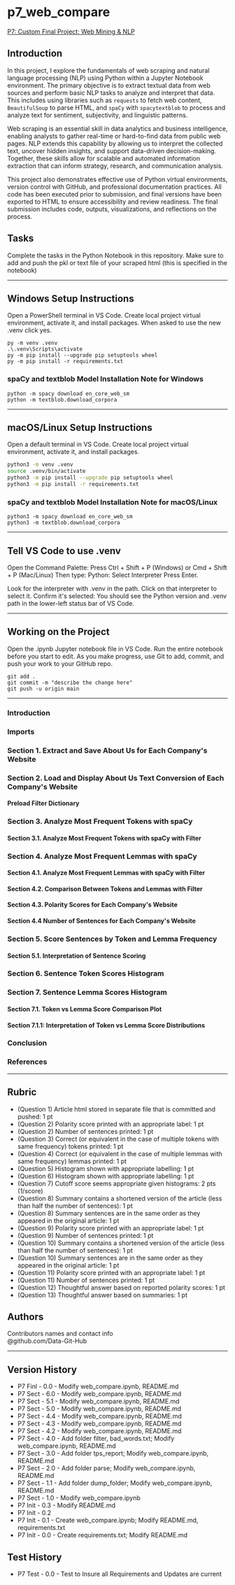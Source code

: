 # p7_web_compare

[P7: Custom Final Project: Web Mining & NLP](https://github.com/Data-Git-Hub/p7_web_compare)

## Introduction
In this project, I explore the fundamentals of web scraping and natural language processing (NLP) using Python within a Jupyter Notebook environment. The primary objective is to extract textual data from web sources and perform basic NLP tasks to analyze and interpret that data. This includes using libraries such as `requests` to fetch web content, `BeautifulSoup` to parse HTML, and `spaCy` with `spacytextblob` to process and analyze text for sentiment, subjectivity, and linguistic patterns.

Web scraping is an essential skill in data analytics and business intelligence, enabling analysts to gather real-time or hard-to-find data from public web pages. NLP extends this capability by allowing us to interpret the collected text, uncover hidden insights, and support data-driven decision-making. Together, these skills allow for scalable and automated information extraction that can inform strategy, research, and communication analysis.

This project also demonstrates effective use of Python virtual environments, version control with GitHub, and professional documentation practices. All code has been executed prior to submission, and final versions have been exported to HTML to ensure accessibility and review readiness. The final submission includes code, outputs, visualizations, and reflections on the process.

## Tasks

Complete the tasks in the Python Notebook in this repository.
Make sure to add and push the pkl or text file of your scraped html (this is specified in the notebook)

---

## Windows Setup Instructions

Open a PowerShell terminal in VS Code. 
Create local project virtual environment, activate it, and install packages. 
When asked to use the new .venv click yes. 

```shell
py -m venv .venv
.\.venv\Scripts\activate
py -m pip install --upgrade pip setuptools wheel
py -m pip install -r requirements.txt
```

### spaCy and textblob Model Installation Note for Windows

```shell
python -m spacy download en_core_web_sm
python -m textblob.download_corpora
```
---

## macOS/Linux Setup Instructions

Open a default terminal in VS Code. 
Create local project virtual environment, activate it, and install packages. 

```zsh
python3 -m venv .venv
source .venv/bin/activate
python3 -m pip install --upgrade pip setuptools wheel
python3 -m pip install -r requirements.txt
```

### spaCy and textblob Model Installation Note for macOS/Linux

```shell
python3 -m spacy download en_core_web_sm
python3 -m textblob.download_corpora
```
---

## Tell VS Code to use .venv

Open the Command Palette: Press Ctrl + Shift + P (Windows) or Cmd + Shift + P (Mac/Linux)
Then type: Python: Select Interpreter
Press Enter.

Look for the interpreter with .venv in the path.
Click on that interpreter to select it.
Confirm it's selected: You should see the Python version and .venv path in the lower-left status bar of VS Code.

---

## Working on the Project

Open the .ipynb Jupyter notebook file in VS Code. 
Run the entire notebook before you start to edit. 
As you make progress, use Git to add, commit, and push your work to your GitHub repo.

```shell
git add .
git commit -m "describe the change here"
git push -u origin main
```

---

### Introduction

### Imports

### Section 1. Extract and Save About Us for Each Company's Website

### Section 2. Load and Display About Us Text Conversion of Each Company's Website

#### Preload Filter Dictionary

### Section 3. Analyze Most Frequent Tokens with spaCy

#### Section 3.1. Analyze Most Frequent Tokens with spaCy with Filter

### Section 4. Analyze Most Frequent Lemmas with spaCy

#### Section 4.1. Analyze Most Frequent Lemmas with spaCy with Filter

#### Section 4.2. Comparison Between Tokens and Lemmas with Filter

#### Section 4.3. Polarity Scores for Each Company's Website

#### Section 4.4 Number of Sentences for Each Company's Website

### Section 5. Score Sentences by Token and Lemma Frequency

#### Section 5.1. Interpretation of Sentence Scoring

### Section 6. Sentence Token Scores Histogram

### Section 7. Sentence Lemma Scores Histogram

#### Section 7.1. Token vs Lemma Score Comparison Plot

#### Section 7.1.1: Interpretation of Token vs Lemma Score Distributions

### Conclusion

### References

---

## Rubric

* (Question 1) Article html stored in separate file that is committed and pushed: 1 pt
* (Question 2) Polarity score printed with an appropriate label: 1 pt
* (Question 2) Number of sentences printed: 1 pt
* (Question 3) Correct (or equivalent in the case of multiple tokens with same frequency) tokens printed: 1 pt
* (Question 4) Correct (or equivalent in the case of multiple lemmas with same frequency) lemmas printed: 1 pt
* (Question 5) Histogram shown with appropriate labelling: 1 pt
* (Question 6) Histogram shown with appropriate labelling: 1 pt
* (Question 7) Cutoff score seems appropriate given histograms: 2 pts (1/score)
* (Question 8) Summary contains a shortened version of the article (less than half the number of sentences): 1 pt
* (Question 8) Summary sentences are in the same order as they appeared in the original article: 1 pt
* (Question 9) Polarity score printed with an appropriate label: 1 pt
* (Question 9) Number of sentences printed: 1 pt
* (Question 10) Summary contains a shortened version of the article (less than half the number of sentences): 1 pt
* (Question 10) Summary sentences are in the same order as they appeared in the original article: 1 pt
* (Question 11) Polarity score printed with an appropriate label: 1 pt
* (Question 11) Number of sentences printed: 1 pt
* (Question 12) Thoughtful answer based on reported polarity scores: 1 pt
* (Question 13) Thoughtful answer based on summaries: 1 pt

## Authors

Contributors names and contact info <br>
@github.com/Data-Git-Hub <br>

---

## Version History
- P7 Finl - 0.0 - Modify web_compare.ipynb, README.md
- P7 Sect - 6.0 - Modify web_compare.ipynb, README.md
- P7 Sect - 5.1 - Modify web_compare.ipynb, README.md
- P7 Sect - 5.0 - Modify web_compare.ipynb, README.md
- P7 Sect - 4.4 - Modify web_compare.ipynb, README.md
- P7 Sect - 4.3 - Modify web_compare.ipynb, README.md
- P7 Sect - 4.2 - Modify web_compare.ipynb, README.md
- P7 Sect - 4.0 - Add folder filter, bad_words.txt; Modify web_compare.ipynb, README.md
- P7 Sect - 3.0 - Add folder tps_report; Modify web_compare.ipynb, README.md
- P7 Sect - 2.0 - Add folder parse; Modify web_compare.ipynb, README.md
- P7 Sect - 1.1 - Add folder dump_folder; Modify web_compare.ipynb, README.md 
- P7 Sect - 1.0 - Modify web_compare.ipynb
- P7 Init - 0.3 - Modify README.md
- P7 Init - 0.2
- P7 Init - 0.1 - Create web_compare.ipynb; Modify README.md, requirements.txt
- P7 Init - 0.0 - Create requirements.txt; Modify README.md
## Test History
- P7 Test - 0.0 - Test to Insure all Requirements and Updates are current